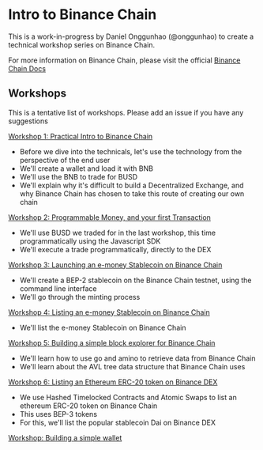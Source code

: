 # Intro to Binance Chain

This is a work-in-progress by Daniel Onggunhao (@onggunhao) to create a technical workshop series on Binance Chain.

For more information on Binance Chain, please visit the official [Binance Chain Docs](https://docs.binance.org/)

## Workshops

This is a tentative list of workshops. Please add an issue if you have any suggestions

[Workshop 1: Practical Intro to Binance Chain](practical-guide-binance-chain.md)

-   Before we dive into the technicals, let's use the technology from the perspective of the end user
-   We'll create a wallet and load it with BNB
-   We'll use the BNB to trade for BUSD
-   We'll explain why it's difficult to build a Decentralized Exchange, and why Binance Chain has chosen to take this route of creating our own chain

[Workshop 2: Programmable Money, and your first Transaction](programmable-money-transaction.md)

-   We'll use BUSD we traded for in the last workshop, this time programmatically using the Javascript SDK
-   We'll execute a trade programmatically, directly to the DEX

[Workshop 3: Launching an e-money Stablecoin on Binance Chain](launching-emoney-stablecoin.md)

-   We'll create a BEP-2 stablecoin on the Binance Chain testnet, using the command line interface
-   We'll go through the minting process

[Workshop 4: Listing an e-money Stablecoin on Binance Chain](listing-emoney-stablecoin.md)

-   We'll list the e-money Stablecoin on Binance Chain

[Workshop 5: Building a simple block explorer for Binance Chain](building-block-explorer.md)

-   We'll learn how to use go and amino to retrieve data from Binance Chain
-   We'll learn about the AVL tree data structure that Binance Chain uses

[Workshop 6: Listing an Ethereum ERC-20 token on Binance DEX](list-bep3-token.md)

-   We use Hashed Timelocked Contracts and Atomic Swaps to list an ethereum ERC-20 token on Binance Chain
-   This uses BEP-3 tokens
-   For this, we'll list the popular stablecoin Dai on Binance DEX

[Workshop: Building a simple wallet](build-simple-wallet.md)
